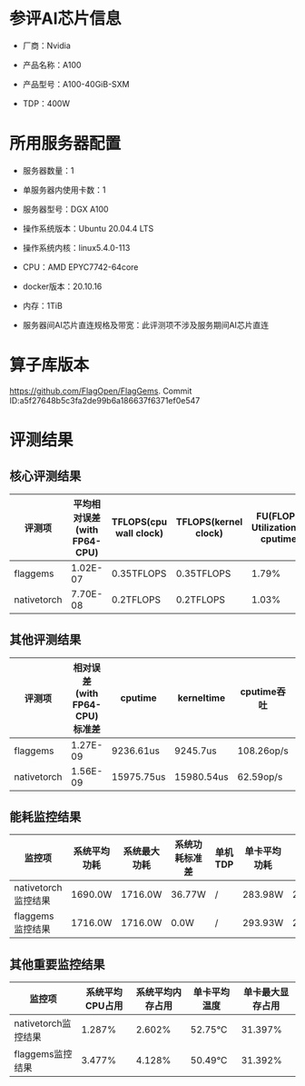 # 参评AI芯片信息

* 厂商：Nvidia


* 产品名称：A100
* 产品型号：A100-40GiB-SXM
* TDP：400W

# 所用服务器配置

* 服务器数量：1


* 单服务器内使用卡数：1
* 服务器型号：DGX A100
* 操作系统版本：Ubuntu 20.04.4 LTS
* 操作系统内核：linux5.4.0-113
* CPU：AMD EPYC7742-64core
* docker版本：20.10.16
* 内存：1TiB
* 服务器间AI芯片直连规格及带宽：此评测项不涉及服务期间AI芯片直连

# 算子库版本

https://github.com/FlagOpen/FlagGems. Commit ID:a5f27648b5c3fa2de99b6a186637f6371ef0e547

# 评测结果

## 核心评测结果

| 评测项  | 平均相对误差(with FP64-CPU) | TFLOPS(cpu wall clock) | TFLOPS(kernel clock) | FU(FLOPS Utilization)-cputime | FU-kerneltime |
| ---- | -------------- | -------------- | ------------ | ------ | ----- |
| flaggems | 1.02E-07    | 0.35TFLOPS       | 0.35TFLOPS        | 1.79% | 1.79% |
| nativetorch | 7.70E-08    | 0.2TFLOPS      | 0.2TFLOPS      | 1.03%      | 1.03%    |

## 其他评测结果

| 评测项  | 相对误差(with FP64-CPU)标准差 | cputime | kerneltime | cputime吞吐 | kerneltime吞吐 | 无预热时延 | 预热后时延 |
| ---- | -------------- | -------------- | ------------ | ------------ | -------------- | -------------- | ------------ |
| flaggems | 1.27E-09    | 9236.61us       | 9245.7us        | 108.26op/s | 108.16op/s | 1593131.87us | 9786.37us |
| nativetorch | 1.56E-09    | 15975.75us       | 15980.54us        | 62.59op/s | 62.58op/s | 21696.44us | 15985.01us |

## 能耗监控结果

| 监控项  | 系统平均功耗  | 系统最大功耗  | 系统功耗标准差 | 单机TDP | 单卡平均功耗 | 单卡最大功耗 | 单卡功耗标准差 | 单卡TDP |
| ---- | ------- | ------- | ------- | ----- | ------------ | ------------ | ------------- | ----- |
| nativetorch监控结果 | 1690.0W | 1716.0W | 36.77W   | /     | 283.98W       | 293.0W      | 4.95W        | 1690.0  |
| flaggems监控结果 | 1716.0W | 1716.0W | 0.0W   | /     | 293.93W       | 297.0W      | 2.68W        | 1716.0  |

## 其他重要监控结果

| 监控项  | 系统平均CPU占用 | 系统平均内存占用 | 单卡平均温度 | 单卡最大显存占用 |
| ---- | --------- | -------- | ------------ | -------------- |
| nativetorch监控结果 | 1.287%    | 2.602%   | 52.75°C       | 31.397%        |
| flaggems监控结果 | 3.477%    | 4.128%   | 50.49°C       | 31.392%        |
